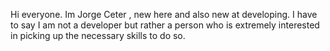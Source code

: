 Hi everyone. Im Jorge Ceter , new here and also new at developing. I have to say I am not a developer but rather a person who is extremely interested in picking up the necessary skills to do so.
